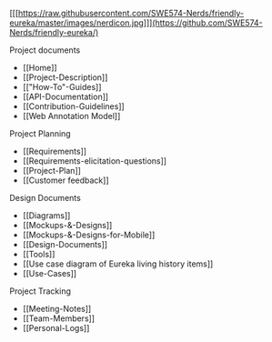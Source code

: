 [[[https://raw.githubusercontent.com/SWE574-Nerds/friendly-eureka/master/images/nerdicon.jpg]]](https://github.com/SWE574-Nerds/friendly-eureka/)

Project documents

- [[Home]]
- [[Project-Description]]
- [["How-To"-Guides]]
- [[API-Documentation]]
- [[Contribution-Guidelines]]
- [[Web Annotation Model]]

Project Planning
- [[Requirements]]
- [[Requirements-elicitation-questions]]
- [[Project-Plan]]
- [[Customer feedback]]

Design Documents
- [[Diagrams]]
- [[Mockups-&-Designs]]
- [[Mockups-&-Designs-for-Mobile]]
- [[Design-Documents]]
- [[Tools]]
- [[Use case diagram of Eureka  living history items]]
- [[Use-Cases]]

Project Tracking

- [[Meeting-Notes]]
- [[Team-Members]]
- [[Personal-Logs]]
